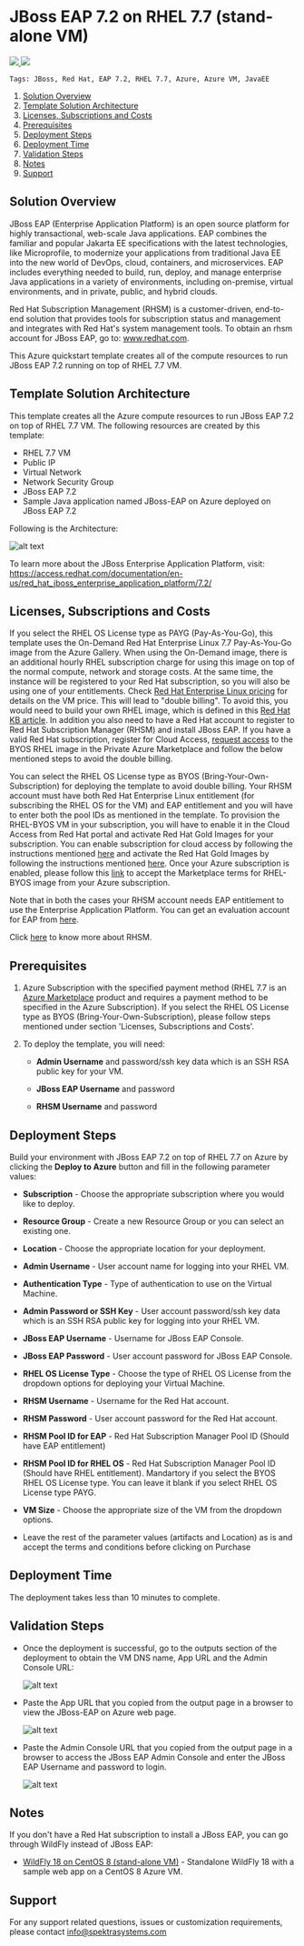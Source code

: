 # JBoss EAP 7.2 on RHEL 7.7 (stand-alone VM)
<a href="https://portal.azure.com/#create/Microsoft.Template/uri/https%3A%2F%2Fraw.githubusercontent.com%2FSpektraSystems%2Fredhat-mw-cloud-quickstart%2Fmaster%2Fjboss-eap-standalone-rhel7%2Fazuredeploy.json" target="_blank">
    <img src="https://raw.githubusercontent.com/Azure/azure-quickstart-templates/master/1-CONTRIBUTION-GUIDE/images/deploytoazure.png"/>
</a>
<a href="http://armviz.io/#/?load=https%3A%2F%2Fraw.githubusercontent.com%2FSpektraSystems%2Fredhat-mw-cloud-quickstart%2Fmaster%2Fjboss-eap-standalone-rhel7%2Fazuredeploy.json" target="_blank">
    <img src="https://raw.githubusercontent.com/Azure/azure-quickstart-templates/master/1-CONTRIBUTION-GUIDE/images/visualizebutton.png"/>
</a>

`Tags: JBoss, Red Hat, EAP 7.2, RHEL 7.7, Azure, Azure VM, JavaEE`

<!-- TOC -->

1. [Solution Overview](#solution-overview)
2. [Template Solution Architecture](#template-solution-architecture)
3. [Licenses, Subscriptions and Costs](#licenses-subscriptions-and-costs)
4. [Prerequisites](#prerequisites)
5. [Deployment Steps](#deployment-steps)
6. [Deployment Time](#deployment-time)
7. [Validation Steps](#validation-steps)
8. [Notes](#notes)
9. [Support](#support)

<!-- /TOC -->

## Solution Overview

JBoss EAP (Enterprise Application Platform) is an open source platform for highly transactional, web-scale Java applications. EAP combines the familiar and popular Jakarta EE specifications with the latest technologies, like Microprofile, to modernize your applications from traditional Java EE into the new world of DevOps, cloud, containers, and microservices. EAP includes everything needed to build, run, deploy, and manage enterprise Java applications in a variety of environments, including on-premise, virtual environments, and in private, public, and hybrid clouds.

Red Hat Subscription Management (RHSM) is a customer-driven, end-to-end solution that provides tools for subscription status and management and integrates with Red Hat's system management tools. To obtain an rhsm account for JBoss EAP, go to: www.redhat.com.

This Azure quickstart template creates all of the compute resources to run JBoss EAP 7.2 running on top of RHEL 7.7 VM.

## Template Solution Architecture
This template creates all the Azure compute resources to run JBoss EAP 7.2 on top of RHEL 7.7 VM. The following resources are created by this template:

- RHEL 7.7 VM 
- Public IP 
- Virtual Network 
- Network Security Group 
- JBoss EAP 7.2
- Sample Java application named JBoss-EAP on Azure deployed on JBoss EAP 7.2

Following is the Architecture:

![alt text](images/rhel-arch.png)

To learn more about the JBoss Enterprise Application Platform, visit:
https://access.redhat.com/documentation/en-us/red_hat_jboss_enterprise_application_platform/7.2/

## Licenses, Subscriptions and Costs

If you select the RHEL OS License type as PAYG (Pay-As-You-Go), this template uses the On-Demand Red Hat Enterprise Linux 7.7 Pay-As-You-Go image from the Azure Gallery. When using the On-Demand image, there is an additional hourly RHEL subscription charge for using this image on top of the normal compute, network and storage costs. At the same time, the instance will be registered to your Red Hat subscription, so you will also be using one of your entitlements. Check [Red Hat Enterprise Linux pricing](https://azure.microsoft.com/en-us/pricing/details/virtual-machines/red-hat/) for details on the VM price. This will lead to "double billing". To avoid this, you would need to build your own RHEL image, which is defined in this [Red Hat KB article](https://access.redhat.com/articles/uploading-rhel-image-to-azure). In addition you also need to have a Red Hat account to register to Red Hat Subscription Manager (RHSM) and install JBoss EAP. If you have a valid Red Hat subscription, register for Cloud Access, [request access](https://access.redhat.com/public-cloud) to the BYOS RHEL image in the Private Azure Marketplace and follow the below mentioned steps to avoid the double billing.

You can select the RHEL OS License type as BYOS (Bring-Your-Own-Subscription) for deploying the template to avoid double billing. Your RHSM account must have both Red Hat Enterprise Linux entitlement (for subscribing the RHEL OS for the VM) and EAP entitlement and you will have to enter both the pool IDs as mentioned in the template. To provision the RHEL-BYOS VM in your subscription, you will have to enable it in the Cloud Access from Red Hat portal and activate Red Hat Gold Images for your subscription. You can enable subscription for cloud access by following the instructions mentioned [here](https://access.redhat.com/documentation/en-us/red_hat_subscription_management/1/html/red_hat_cloud_access_reference_guide/con-enable-subs) and activate the Red Hat Gold Images by following the instructions mentioned [here](https://access.redhat.com/documentation/en-us/red_hat_subscription_management/1/html/red_hat_cloud_access_reference_guide/using_red_hat_gold_images#con-azure-access). Once your Azure subscription is enabled, please follow this [link](https://docs.microsoft.com/en-us/azure/virtual-machines/workloads/redhat/byos) to accept the Marketplace terms for RHEL-BYOS image from your Azure subscription.

Note that in both the cases your RHSM account needs EAP entitlement to use the Enterprise Application Platform. You can get an evaluation account for EAP from [here](https://access.redhat.com/products/red-hat-jboss-enterprise-application-platform/evaluation).

Click [here](https://access.redhat.com/products/red-hat-subscription-management) to know more about RHSM.

## Prerequisites

1. Azure Subscription with the specified payment method (RHEL 7.7 is an [Azure Marketplace](https://azuremarketplace.microsoft.com/en-us/marketplace/apps/RedHat.RedHatEnterpriseLinux77-ARM?tab=Overview) product and requires a payment method to be specified in the Azure Subscription). If you select the RHEL OS License type as BYOS (Bring-Your-Own-Subscription), please follow steps mentioned under section 'Licenses, Subscriptions and Costs'.

2. To deploy the template, you will need:

   - **Admin Username** and password/ssh key data which is an SSH RSA public key for your VM.

   - **JBoss EAP Username** and password
    
   - **RHSM Username** and password

## Deployment Steps

Build your environment with JBoss EAP 7.2 on top of RHEL 7.7 on Azure by clicking the **Deploy to Azure** button and fill in the following parameter values:

   - **Subscription** - Choose the appropriate subscription where you would like to deploy.

   - **Resource Group** - Create a new Resource Group or you can select an existing one.

   - **Location** - Choose the appropriate location for your deployment.

   - **Admin Username** - User account name for logging into your RHEL VM.
   
   - **Authentication Type** - Type of authentication to use on the Virtual Machine.

   - **Admin Password or SSH Key** - User account password/ssh key data which is an SSH RSA public key for logging into your RHEL VM.

   - **JBoss EAP Username** - Username for JBoss EAP Console.

   - **JBoss EAP Password** - User account password for JBoss EAP Console.

   - **RHEL OS License Type** - Choose the type of RHEL OS License from the dropdown options for deploying your Virtual Machine.
    
   - **RHSM Username** - Username for the Red Hat account.

   - **RHSM Password** - User account password for the Red Hat account.

   - **RHSM Pool ID for EAP** - Red Hat Subscription Manager Pool ID (Should have EAP entitlement)

   - **RHSM Pool ID for RHEL OS** - Red Hat Subscription Manager Pool ID (Should have RHEL entitlement). Mandartory if you select the BYOS RHEL OS License type. You can leave it blank if you select RHEL OS License type PAYG.

   - **VM Size** - Choose the appropriate size of the VM from the dropdown options.

   - Leave the rest of the parameter values (artifacts and Location) as is and accept the terms and conditions before clicking on Purchase
    
## Deployment Time 

The deployment takes less than 10 minutes to complete.

## Validation Steps

- Once the deployment is successful, go to the outputs section of the deployment to obtain the VM DNS name, App URL and the Admin Console URL:

  ![alt text](images/output.png)
  
- Paste the App URL that you copied from the output page in a browser to view the JBoss-EAP on Azure web page.

  ![alt text](images/app.png)

- Paste the Admin Console URL that you copied from the output page in a browser to access the JBoss EAP Admin Console and enter the JBoss EAP Username and password to login.

  ![alt text](images/admin.png)

## Notes

If you don't have a Red Hat subscription to install a JBoss EAP, you can go through WildFly instead of JBoss EAP:

*  <a href="https://github.com/SpektraSystems/redhat-mw-cloud-quickstart/tree/master/wildfly-standalone-centos8" target="_blank"> WildFly 18 on CentOS 8 (stand-alone VM)</a> - Standalone WildFly 18 with a sample web app on a CentOS 8 Azure VM.

## Support 

For any support related questions, issues or customization requirements, please contact info@spektrasystems.com


